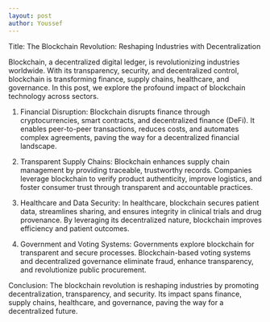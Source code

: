 ```yaml
---
layout: post
author: Youssef
---
```


Title: The Blockchain Revolution: Reshaping Industries with Decentralization

Blockchain, a decentralized digital ledger, is revolutionizing industries worldwide. With its transparency, security, and decentralized control, blockchain is transforming finance, supply chains, healthcare, and governance. In this post, we explore the profound impact of blockchain technology across sectors.

1. Financial Disruption:
Blockchain disrupts finance through cryptocurrencies, smart contracts, and decentralized finance (DeFi). It enables peer-to-peer transactions, reduces costs, and automates complex agreements, paving the way for a decentralized financial landscape.

2. Transparent Supply Chains:
Blockchain enhances supply chain management by providing traceable, trustworthy records. Companies leverage blockchain to verify product authenticity, improve logistics, and foster consumer trust through transparent and accountable practices.

3. Healthcare and Data Security:
In healthcare, blockchain secures patient data, streamlines sharing, and ensures integrity in clinical trials and drug provenance. By leveraging its decentralized nature, blockchain improves efficiency and patient outcomes.

4. Government and Voting Systems:
Governments explore blockchain for transparent and secure processes. Blockchain-based voting systems and decentralized governance eliminate fraud, enhance transparency, and revolutionize public procurement.

Conclusion:
The blockchain revolution is reshaping industries by promoting decentralization, transparency, and security. Its impact spans finance, supply chains, healthcare, and governance, paving the way for a decentralized future.
